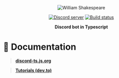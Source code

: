 <div>
  <p align="center">
    <img
        src="https://images-ext-2.discordapp.net/external/1UWKj8inpuyCLp5Xg9_homJxLDLVLRdka4Eqd4MnK8Y/%3Fsize%3D1024/https/cdn.discordapp.com/avatars/969292707019247717/71e3f6be7d431b0aa247d22f9b00e665.webp?width=300&height=300"
        alt="William Shakespeare"
    />
  </p>
  <p align="center">
    <a href="https://discord.com/invite/dfKMTx9Eea"
      ><img
        src="https://img.shields.io/discord/885976189049651200?color=5865F2&logo=discord&logoColor=white"
        alt="Discord server"
    /></a>
    <a href="https://github.com/M2rsho/WilliamShakespeare/actions/"
      ><img
        src="https://github.com/M2rsho/WilliamShakespeare/actions/workflows/node.js.yml/badge.svg"
        alt="Build status"
    /></a>
  </p>
  <p align="center">
    <b> Discord bot in Typescript </b>
  </p>
</div>

# 📜 Documentation

> **[discord-ts.js.org](https://discord-ts.js.org)**

> **[Tutorials (dev.to)](https://dev.to/oceanroleplay/series/14317)**
